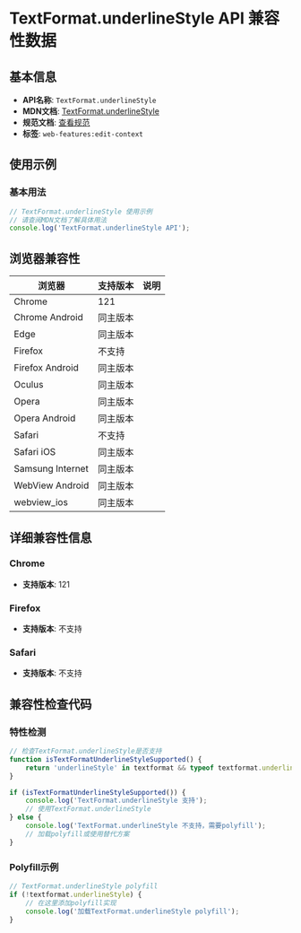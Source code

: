 # TextFormat.underlineStyle API 兼容性数据

## 基本信息

- **API名称**: `TextFormat.underlineStyle`
- **MDN文档**: [TextFormat.underlineStyle](https://developer.mozilla.org/docs/Web/API/TextFormat/underlineStyle)
- **规范文档**: [查看规范](https://w3c.github.io/edit-context/#dom-textformat-underlinestyle)
- **标签**: `web-features:edit-context`

## 使用示例

### 基本用法

```javascript
// TextFormat.underlineStyle 使用示例
// 请查阅MDN文档了解具体用法
console.log('TextFormat.underlineStyle API');
```

## 浏览器兼容性

| 浏览器 | 支持版本 | 说明 |
|--------|----------|------|
| Chrome | 121 |  |
| Chrome Android | 同主版本 |  |
| Edge | 同主版本 |  |
| Firefox | 不支持 |  |
| Firefox Android | 同主版本 |  |
| Oculus | 同主版本 |  |
| Opera | 同主版本 |  |
| Opera Android | 同主版本 |  |
| Safari | 不支持 |  |
| Safari iOS | 同主版本 |  |
| Samsung Internet | 同主版本 |  |
| WebView Android | 同主版本 |  |
| webview_ios | 同主版本 |  |

## 详细兼容性信息

### Chrome

- **支持版本**: 121

### Firefox

- **支持版本**: 不支持

### Safari

- **支持版本**: 不支持

## 兼容性检查代码

### 特性检测

```javascript
// 检查TextFormat.underlineStyle是否支持
function isTextFormatUnderlineStyleSupported() {
    return 'underlineStyle' in textformat && typeof textformat.underlineStyle === 'function';
}

if (isTextFormatUnderlineStyleSupported()) {
    console.log('TextFormat.underlineStyle 支持');
    // 使用TextFormat.underlineStyle
} else {
    console.log('TextFormat.underlineStyle 不支持，需要polyfill');
    // 加载polyfill或使用替代方案
}
```

### Polyfill示例

```javascript
// TextFormat.underlineStyle polyfill
if (!textformat.underlineStyle) {
    // 在这里添加polyfill实现
    console.log('加载TextFormat.underlineStyle polyfill');
}
```

